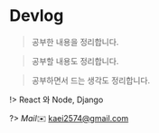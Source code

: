 # Devlog

> 공부한 내용을 정리합니다.

> 공부할 내용도 정리합니다.


> 공부하면서 드는 생각도 정리합니다.

!> React 와 Node, Django

?> _Mail_✉️ kaei2574@gmail.com
